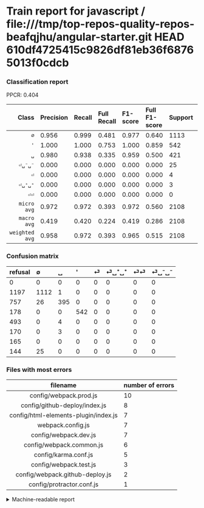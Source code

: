 # Train report for javascript / file:///tmp/top-repos-quality-repos-beafqjhu/angular-starter.git HEAD 610df4725415c9826df81eb36f68765013f0cdcb

### Classification report

PPCR: 0.404

| Class | Precision | Recall | Full Recall | F1-score | Full F1-score | Support | Full Support | PPCR |
|------:|:----------|:-------|:------------|:---------|:---------|:--------|:-------------|:-----|
| `∅` | 0.956| 0.999| 0.481| 0.977| 0.640| 1113| 2310| 0.482 |
| `'` | 1.000| 1.000| 0.753| 1.000| 0.859| 542| 720| 0.753 |
| `␣` | 0.980| 0.938| 0.335| 0.959| 0.500| 421| 1178| 0.357 |
| `⏎␣⁻␣⁻` | 0.000| 0.000| 0.000| 0.000| 0.000| 25| 169| 0.148 |
| `⏎` | 0.000| 0.000| 0.000| 0.000| 0.000| 4| 497| 0.008 |
| `⏎␣⁺␣⁺` | 0.000| 0.000| 0.000| 0.000| 0.000| 3| 173| 0.017 |
| `⏎⏎` | 0.000| 0.000| 0.000| 0.000| 0.000| 0| 165| 0.000 |
| `micro avg` | 0.972| 0.972| 0.393| 0.972| 0.560| 2108| 5212| 0.404 |
| `macro avg` | 0.419| 0.420| 0.224| 0.419| 0.286| 2108| 5212| 0.404 |
| `weighted avg` | 0.958| 0.972| 0.393| 0.965| 0.515| 2108| 5212| 0.404 |

### Confusion matrix

|refusal|  ∅| ␣| '| ⏎| ⏎␣⁺␣⁺| ⏎⏎| ⏎␣⁻␣⁻| 
|:---|:---|:---|:---|:---|:---|:---|:---|
|0 |0 |0 |0 |0 |0 |0 |0 |
|1197 |1112 |1 |0 |0 |0 |0 |0 |
|757 |26 |395 |0 |0 |0 |0 |0 |
|178 |0 |0 |542 |0 |0 |0 |0 |
|493 |0 |4 |0 |0 |0 |0 |0 |
|170 |0 |3 |0 |0 |0 |0 |0 |
|165 |0 |0 |0 |0 |0 |0 |0 |
|144 |25 |0 |0 |0 |0 |0 |0 |

### Files with most errors

| filename | number of errors|
|:----:|:-----|
| config/webpack.prod.js | 10 |
| config/github-deploy/index.js | 8 |
| config/html-elements-plugin/index.js | 7 |
| webpack.config.js | 7 |
| config/webpack.dev.js | 7 |
| config/webpack.common.js | 6 |
| config/karma.conf.js | 5 |
| config/webpack.test.js | 3 |
| config/webpack.github-deploy.js | 2 |
| config/protractor.conf.js | 1 |

<details>
    <summary>Machine-readable report</summary>
```json
{
  "cl_report": {"\u0027": {"f1-score": 1.0, "precision": 1.0, "recall": 1.0, "support": 542}, "macro avg": {"f1-score": 0.41941296627170327, "precision": 0.4194709681076974, "recall": 0.4196205439554928, "support": 2108}, "micro avg": {"f1-score": 0.972011385199241, "precision": 0.972011385199241, "recall": 0.972011385199241, "support": 2108}, "weighted avg": {"f1-score": 0.9645160428278428, "precision": 0.9577017482124216, "recall": 0.972011385199241, "support": 2108}, "\u2205": {"f1-score": 0.977152899824253, "precision": 0.9561478933791917, "recall": 0.9991015274034142, "support": 1113}, "\u23ce": {"f1-score": 0.0, "precision": 0.0, "recall": 0.0, "support": 4}, "\u23ce\u23ce": {"f1-score": 0.0, "precision": 0.0, "recall": 0.0, "support": 0}, "\u23ce\u2423\u207a\u2423\u207a": {"f1-score": 0.0, "precision": 0.0, "recall": 0.0, "support": 3}, "\u23ce\u2423\u207b\u2423\u207b": {"f1-score": 0.0, "precision": 0.0, "recall": 0.0, "support": 25}, "\u2423": {"f1-score": 0.9587378640776699, "precision": 0.9801488833746899, "recall": 0.9382422802850356, "support": 421}},
  "cl_report_full": {"\u0027": {"f1-score": 0.8589540412044374, "precision": 1.0, "recall": 0.7527777777777778, "support": 720}, "macro avg": {"f1-score": 0.2855723347304426, "precision": 0.4194709681076974, "recall": 0.22421102154912487, "support": 5212}, "micro avg": {"f1-score": 0.5598360655737705, "precision": 0.972011385199241, "recall": 0.39313123561013047, "support": 5212}, "weighted avg": {"f1-score": 0.5154116900117467, "precision": 0.7834453220109971, "recall": 0.39313123561013047, "support": 5212}, "\u2205": {"f1-score": 0.6403685574431327, "precision": 0.9561478933791917, "recall": 0.48138528138528136, "support": 2310}, "\u23ce": {"f1-score": 0.0, "precision": 0.0, "recall": 0.0, "support": 497}, "\u23ce\u23ce": {"f1-score": 0.0, "precision": 0.0, "recall": 0.0, "support": 165}, "\u23ce\u2423\u207a\u2423\u207a": {"f1-score": 0.0, "precision": 0.0, "recall": 0.0, "support": 173}, "\u23ce\u2423\u207b\u2423\u207b": {"f1-score": 0.0, "precision": 0.0, "recall": 0.0, "support": 169}, "\u2423": {"f1-score": 0.4996837444655281, "precision": 0.9801488833746899, "recall": 0.33531409168081494, "support": 1178}},
  "ppcr": 0.4044512663085188
}
```
</details>

